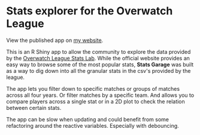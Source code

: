# Stats explorer for the Overwatch League
View the published app on [my website](https://fishg.host/shiny/garage/).

This is an R Shiny app to allow the community to explore the data provided by the [Overwatch League Stats Lab](https://overwatchleague.com/en-us/statslab). While the official website provides an easy way to browse some of the most popular stats, **Stats Garage** was built as a way to dig down into all the granular stats in the csv's provided by the league. 

The app lets you filter down to specific matches or groups of matches across all four years. Or filter matches by a specific team. And allows you to compare players across a single stat or in a 2D plot to check the relation between certain stats. 

The app can be slow when updating and could benefit from some refactoring around the reactive variables. Especially with debouncing. 
